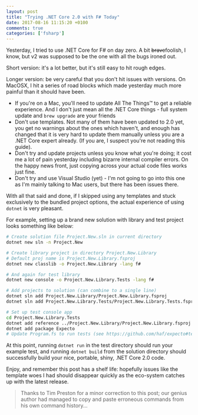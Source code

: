 ```yaml
---
layout: post
title: "Trying .NET Core 2.0 with F# Today"
date: 2017-08-16 11:15:20 +0100
comments: true
categories: ['fsharp']
---
```

Yesterday, I tried to use .NET Core for F# on day zero. A bit <s>brave</s>foolish, I know, but v2 was supposed to be the one with all the bugs ironed out.

Short version: it's a lot better, but it's still easy to hit rough edges.

Longer version: be very careful that you don't hit issues with versions. On MacOSX, I hit a series of road blocks which made yesterday much more painful than it should have been.

* If you're on a Mac, you'll need to update All The Things&trade; to get a reliable experience. And I don't just mean all the .NET Core things - full system update and ``brew upgrade`` are your friends
* Don't use templates. Not many of them have been updated to 2.0 yet, you get no warnings about the ones which haven't, and enough has changed that it is very hard to update them manually unless you are a .NET Core expert already. (If you are, I suspect you're not reading this guide).
* Don't try and update projects unless you know what you're doing; it cost me a lot of pain yesterday including bizarre internal compiler errors. On the happy news front, just copying across your actual code files works just fine.
* Don't try and use Visual Studio (yet) - I'm not going to go into this one as I'm mainly talking to Mac users, but there has been issues there.

With all that said and done, if I skipped using any templates and stuck exclusively to the bundled project options, the actual experience of using ``dotnet`` is very pleasant.

For example, setting up a brand new solution with library and test project looks something like below:

``` sh
# Create solution file Project.New.sln in current directory
dotnet new sln -n Project.New

# Create library project in directory Project.New.Library
# Default proj name is Project.New.Library.fsproj
dotnet new classlib -o Project.New.Library -lang f#

# And again for test library
dotnet new console -o Project.New.Library.Tests -lang f#

# Add projects to solution (can combine to a single line)
dotnet sln add Project.New.Library/Project.New.Library.fsproj
dotnet sln add Project.New.Library.Tests/Project.New.Library.Tests.fsproj

# Set up test console app
cd Project.New.Library.Tests
dotnet add reference ../Project.New.Library/Project.New.Library.fsproj
dotnet add package Expecto
# Update Program.fs to run tests (see https://github.com/haf/expecto#testing-hello-world)
```

At this point, running ``dotnet run`` in the test directory should run your example test, and running ``dotnet build`` from the solution directory should successfully build your nice, portable, shiny, .NET Core 2.0 code.

Enjoy, and remember this post has a shelf life: hopefully issues like the template woes I had should disappear quickly as the eco-system catches up with the latest release.

> Thanks to Tim Preston for a minor correction to this post; our genius author had managed to copy and paste erroneous commands from his own command history...
